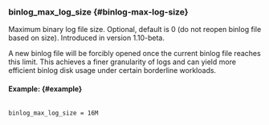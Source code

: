 ### binlog_max_log_size {#binlog-max-log-size}

Maximum binary log file size. Optional, default is 0 (do not reopen binlog file based on size). Introduced in version 1.10-beta.

A new binlog file will be forcibly opened once the current binlog file reaches this limit. This achieves a finer granularity of logs and can yield more efficient binlog disk usage under certain borderline workloads.

#### Example: {#example}

```

binlog_max_log_size = 16M

```